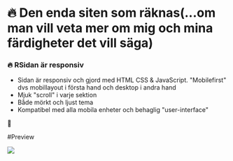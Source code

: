 # 🔥 Den enda siten som räknas(...om man vill veta mer om mig och mina färdigheter det vill säga)

### 🔥 RSidan är responsiv

* Sidan är responsiv och gjord med HTML CSS & JavaScript. "Mobilefirst" dvs mobillayout i första hand och desktop i andra hand
* Mjuk "scroll" i varje sektion
* Både mörkt och ljust tema
* Kompatibel med alla mobila enheter och behaglig "user-interface"



💙 

#Preview

![](img/Ska%CC%88rmavbild%202022-12-02%20kl.%2017.30.58.png)